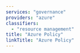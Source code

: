 ```yaml
---
services: "governance"
providers: "azure"
classifiers:
  - "resource management"
title: "Azure Policy"
linkTitle: "Azure Policy"
---
```

